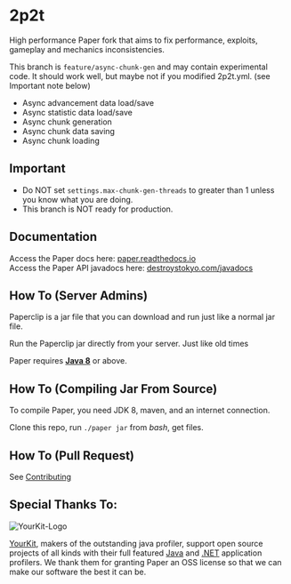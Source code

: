 2p2t
===========

High performance Paper fork that aims to fix performance, exploits, gameplay and mechanics inconsistencies.

This branch is `feature/async-chunk-gen` and may contain experimental code.
It should work well, but maybe not if you modified 2p2t.yml. (see Important note below)

- Async advancement data load/save
- Async statistic data load/save
- Async chunk generation
- Async chunk data saving
- Async chunk loading

Important
------
- Do NOT set `settings.max-chunk-gen-threads` to greater than 1 unless you know what you are doing.
- This branch is NOT ready for production.

Documentation
------
Access the Paper docs here: [paper.readthedocs.io](https://paper.readthedocs.io/)  
Access the Paper API javadocs here: [destroystokyo.com/javadocs](https://destroystokyo.com/javadocs/)

How To (Server Admins)
------
Paperclip is a jar file that you can download and run just like a normal jar file.

Run the Paperclip jar directly from your server. Just like old times

Paper requires [**Java 8**](http://www.oracle.com/technetwork/java/javase/downloads/jdk8-downloads-2133151.html) or above.

How To (Compiling Jar From Source)
------
To compile Paper, you need JDK 8, maven, and an internet connection.

Clone this repo, run `./paper jar` from *bash*, get files.

How To (Pull Request)
------
See [Contributing](CONTRIBUTING.md)

Special Thanks To:
-------------

![YourKit-Logo](https://www.yourkit.com/images/yklogo.png)

[YourKit](http://www.yourkit.com/), makers of the outstanding java profiler, support open source projects of all kinds with their full featured [Java](https://www.yourkit.com/java/profiler/index.jsp) and [.NET](https://www.yourkit.com/.net/profiler/index.jsp) application profilers. We thank them for granting Paper an OSS license so that we can make our software the best it can be.
